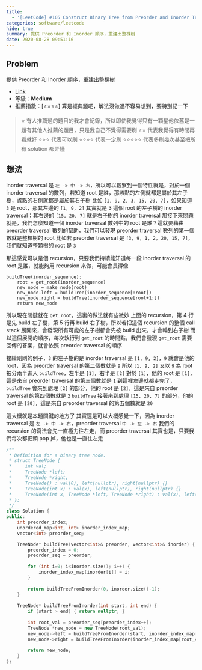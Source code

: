 ```yaml
---
title:
  - '[LeetCode] #105 Construct Binary Tree from Preorder and Inorder Traversal'
categories: software/leetcode
hide: true
summary: 提供 Preorder 和 Inorder 順序，重建出整棵樹
date: 2020-08-28 09:51:16
---
```


## Problem

提供 Preorder 和 Inorder 順序，重建出整棵樹

* [Link](https://leetcode.com/problems/construct-binary-tree-from-preorder-and-inorder-traversal/)
* 等級：**Medium**
* 推薦指數：[:star::star::star::star:] 算是經典題吧，解法沒做過不容易想到，要特別記一下

> :star: 有人推薦過的題目的我才會紀錄，所以即使我覺得只有一顆星他依舊是一題有其他人推薦的題目，只是我自己不覺得需要刷
> :star::star: 代表我覺得有時間再看就好
> :star::star::star: 代表可以刷
> :star::star::star::star: 代表一定刷
> :star::star::star::star::star: 代表多刷幾次甚至把所有 solution 都弄懂

## 想法

inorder traversal 是 `左 -> 中 -> 右`，所以可以觀察到一個特性就是，對於一個 inorder traversal 的數列，若知道 root 是誰，那該點的左側就都是屬於其左子樹，該點的右側就都是屬於其右子樹
比如 `[1, 9, 2, 3, 15, 20, 7]`，如果知道 `3` 是 root，那其左邊的 `[1, 9, 2]` 其實就是 3 這個 root 的左子樹的 inorder traversal；其右邊的 `[15, 20, 7]` 就是右子樹的 inorder traversal
那接下來問題就是，我們怎麼知道一個 inorder traversal 數列中的 root 是誰？這就要藉由 preorder traversal 數列的幫助，我們可以發現 preorder traversal 數列的第一個數就是整棵樹的 root
比如若 preorder traversal 是 `[3, 9, 1, 2, 20, 15, 7]`，我們就知道整顆樹的 root 是 `3`

那這感覺可以是個 recursion，只要我們持續能知道每一段 Inorder traversal 的 root 是誰，就能夠用 recursion 來做，可能會長得像

```
buildTree(inorder_sequence):
    root = get_root(inorder_sequence)
    new_node = make_node(root)
    new_node.left = buildTree(inorder_sequence[:root])
    new_node.right = buildTree(inorder_sequence[root+1:])
    return new_node
```

所以現在關鍵就在 `get_root`，這裏的做法就有些微妙
上面的 recursion，第 4 行是先 build 左子樹，第 5 行再 build 右子樹，所以若把這個 recursion 的整個 call stack 展開來，會發現所有可能的左子樹都會先被 build 出來，才會輪到右子樹
而以這個展開的順序，每次執行到 `get_root` 的時間點，我們會發現 `get_root` 需要回傳的答案，就會依照 preorder traversal 的順序

接續剛剛的例子，`3` 的左子樹的是 inorder traversal 是 `[1, 9, 2]`，`9` 就會是他的 root，因為 preorder traversal 的第二個數就是 `9`
所以 `[1, 9, 2]` 又以 `9` 為 root 被分兩半進入 `buildTree`，左半是 `[1]`，右半是 `[2]`
對於 `[1]`，他的 root 是 `[1]`，這是來自 preorder traversal 的第三個數就是 `1`
到這裡左邊就都走完了，`buildTree` 會來到處理 `[2]` 的部分，他的 root 是 `[2]`，這是來自 preorder traversal 的第四個數就是 `2`
`buildTree` 接著來到處理 `[15, 20, 7]` 的部分，他的 root 是 `[20]`，這是來自 preorder traversal 的第五個數就是 `20`

這大概就是本題關鍵的地方了
其實還是可以大概感覺一下，因為 inorder traversal 是 `左 -> 中 -> 右`，preorder traversal `中 -> 左 -> 右`
我們的 recursion 的寫法會先一直極力往左走，而 preorder traversal 其實也是，只要我們每次都把頭 pop 掉，他也是一直往左走

``` cpp
/**
 * Definition for a binary tree node.
 * struct TreeNode {
 *     int val;
 *     TreeNode *left;
 *     TreeNode *right;
 *     TreeNode() : val(0), left(nullptr), right(nullptr) {}
 *     TreeNode(int x) : val(x), left(nullptr), right(nullptr) {}
 *     TreeNode(int x, TreeNode *left, TreeNode *right) : val(x), left(left), right(right) {}
 * };
 */
class Solution {
public:
    int preorder_index;
    unordered_map<int, int> inorder_index_map;
    vector<int> preorder_seq;

    TreeNode* buildTree(vector<int>& preorder, vector<int>& inorder) {
        preorder_index = 0;
        preorder_seq = preorder;
        
        for (int i=0; i<inorder.size(); i++) {
            inorder_index_map[inorder[i]] = i;
        }
        
        return buildTreeFromInorder(0, inorder.size()-1);
    }
    
    TreeNode* buildTreeFromInorder(int start, int end) {
        if (start > end) { return nullptr; }
        
        int root_val = preorder_seq[preorder_index++];
        TreeNode *new_node = new TreeNode(root_val);
        new_node->left = buildTreeFromInorder(start, inorder_index_map[root_val]-1);
        new_node->right = buildTreeFromInorder(inorder_index_map[root_val]+1, end);
        
        return new_node;
    }
};
```
